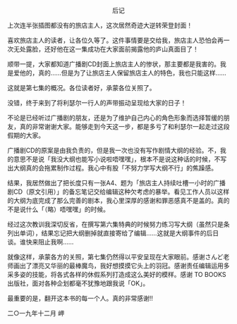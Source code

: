 <p align="center">后记</p>

上次连半张插图都没有的旅店主人，这次居然奇迹大逆转荣登封面！

喜欢旅店主人的读者，让各位久等了。这件事情要是交给我，旅店主人恐怕会再一次无处露脸，还好他在这一集成功在大家面前揭露他的庐山真面目了！

顺带一提，大家都知道广播剧CD封面上旅店主人的惨状，那主要都是我害的。我是爱他的，真的……但是为了让旅店主人保留旅店主人的特色，我也只能这样……

这就是第七集的概况。各位读者好，承蒙各位关照了。

没错，终于来到了将利瑟尔一行人的声带振动呈现给大家的日子！

不论是已经听过广播剧的朋友，还是为了维护自己内心的角色形象而选择暂缓的朋友，真的非常谢谢大家。能够走到今天这一步，都是多亏了和利瑟尔一起走过这段假期的大家。

广播剧CD的原案是由我负责的，但是我一次也没有写作剧情大纲的经验。不，我的意思不是说「我没大纲也能写小说啦唔嘿嘿」，根本不是说这种话的时候，不写出大纲真的会拖累制作过程。我心中有股「不努力学写大纲不行」的焦躁感。

结果，我居然做出了把长度只有一张A4、题为「旅店主人持续吐槽一小时的广播剧CD（原文引用）」的备忘笔记交给编辑这种欠考虑的暴举。看见工作人员以这样的大纲为底完成了那么完善的剧本，我心里深厚的感谢和罪恶感真不是盖的。真的不是说什么「（略）唔嘿嘿」的时候。

经过这次教训我深切反省，在撰写第六集特典的时候努力练习写大纲（虽然只是条列出单词），结果忘记把大纲删掉就直接寄给了编辑……这就是大纲事件的后日谈。谁快来阻止我啊……

就像这样，承蒙各方的关照，第七集仍然得以平安呈现在大家眼前。感谢さんど老师画出了漂亮又华丽的最棒魔鸟，我好想摸摸它头上的羽冠。感谢责任编辑运用多采多姿的技能，将各式各样的休假系列打造成这么美好的模样。感谢 TO BOOKS 出版社，面对各种企划都毫不犹豫地跟我说「OK」。

最重要的是，翻开这本书的每一个人。真的非常感谢!!

二○一九年十二月 岬

